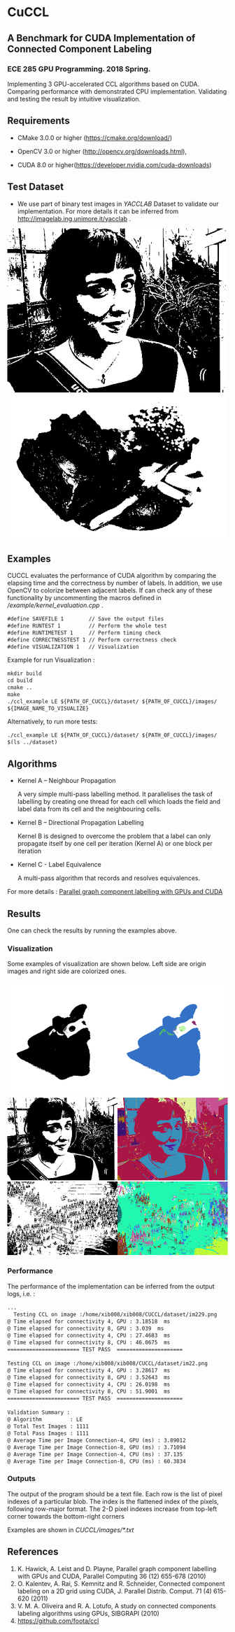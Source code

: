 

# CuCCL
## A Benchmark for CUDA Implementation of Connected Component Labeling  
### ECE 285 GPU Programming. 2018 Spring.

Implementing 3 GPU-accelerated CCL algorithms based on CUDA. Comparing performance with demonstrated CPU implementation. Validating and testing the result by intuitive visualization.

## Requirements


* CMake 3.0.0 or higher (https://cmake.org/download/)

* OpenCV 3.0 or higher (http://opencv.org/downloads.html),

* CUDA 8.0 or higher(https://developer.nvidia.com/cuda-downloads)

## Test Dataset 

* We use part of binary test images in  _YACCLAB_ Dataset to validate our implementation. For more details it can be inferred from http://imagelab.ing.unimore.it/yacclab .

![alt text](/dataset/im2200.png)![alt text](/dataset/im2201.png)


## Examples

CUCCL evaluates the performance of CUDA algorithm by comparing the elapsing time and the correctness by number of labels. In addition, we use OpenCV to colorize between adjacent labels. If can check any of these functionality by uncommenting the macros defined in _/example/kernel_evaluation.cpp_ .

    #define SAVEFILE 1        // Save the output files
    #define RUNTEST 1         // Perform the whole test
    #define RUNTIMETEST 1     // Perform timing check
    #define CORRECTNESSTEST 1 // Perform correctness check
    #define VISUALIZATION 1   // Visualization


Example for run Visualization :
    
    mkdir build
    cd build
    cmake ..
    make
    ./ccl_example LE ${PATH_OF_CUCCL}/dataset/ ${PATH_OF_CUCCL}/images/ ${IMAGE_NAME_TO_VISUALIZE}

Alternatively, to run more tests:

    ./ccl_example LE ${PATH_OF_CUCCL}/dataset/ ${PATH_OF_CUCCL}/images/ $(ls ../dataset)


## Algorithms 

* Kernel A – Neighbour Propagation

    A very simple multi-pass labelling method. It parallelises the task of labelling by creating one
thread for each cell which loads the field and label data from its cell and the neighbouring cells.
* Kernel B – Directional Propagation Labelling

    Kernel B is designed to overcome the problem that a label can only propagate itself by one cell per iteration (Kernel A) or one block per iteration

* Kernel C - Label Equivalence
   
    A multi-pass algorithm that records and resolves equivalences. 

For more details : [Parallel graph component labelling with GPUs and CUDA](https://www.sciencedirect.com/science/article/pii/S0167819110001055)


## Results

One can check the results by running the examples above. 

### Visualization
Some examples of visualization are shown below. Left side are origin images and right side are colorized ones.


![alt text](/images/result1.png)
![alt text](/images/result2.png)
![alt text](/images/result3.png)





### Performance 

The performance of the implementation can be inferred from the output logs, i.e. :

    ...
      Testing CCL on image :/home/xib008/xib008/CUCCL/dataset/im229.png
    @ Time elapsed for connectivity 4, GPU : 3.18518  ms
    @ Time elapsed for connectivity 8, GPU : 3.039  ms
    @ Time elapsed for connectivity 4, CPU : 27.4683  ms
    @ Time elapsed for connectivity 8, CPU : 46.0675  ms
    ======================= TEST PASS  =====================

    Testing CCL on image :/home/xib008/xib008/CUCCL/dataset/im22.png
    @ Time elapsed for connectivity 4, GPU : 3.28617  ms
    @ Time elapsed for connectivity 8, GPU : 3.52643  ms
    @ Time elapsed for connectivity 4, CPU : 26.0198  ms
    @ Time elapsed for connectivity 8, CPU : 51.9001  ms
    ======================= TEST PASS  =====================

    Validation Summary : 
    @ Algorithm         : LE
    @ Total Test Images : 1111
    @ Total Pass Images : 1111
    @ Average Time per Image Connection-4, GPU (ms) : 3.89012
    @ Average Time per Image Connection-8, GPU (ms) : 3.71094
    @ Average Time per Image Connection-4, CPU (ms) : 37.135
    @ Average Time per Image Connection-8, CPU (ms) : 60.3834

### Outputs

The output of the program should be a text file. Each row is the list of pixel indexes of a particular blob. The index is the flattened index of the pixels, following row-major format. The 2-D pixel indexes increase from top-left corner towards the bottom-right corners

Examples are shown in _CUCCL/images/*.txt_

## References

1. K. Hawick, A. Leist and D. Playne, Parallel graph component labelling with GPUs and CUDA, Parallel Computing 36 (12) 655-678 (2010)
2. O. Kalentev, A. Rai, S. Kemnitz and R. Schneider, Connected component labeling on a 2D grid using CUDA, J. Parallel Distrib. Comput. 71 (4) 615-620 (2011)
3. V. M. A. Oliveira and R. A. Lotufo, A study on connected components labeling algorithms using GPUs, SIBGRAPI (2010)
4. https://github.com/foota/ccl








